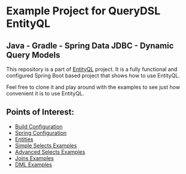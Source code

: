# Example Project for QueryDSL EntityQL

## Java - Gradle - Spring Data JDBC - Dynamic Query Models

This repository is a part of [EntityQL](https://github.com/eXsio/querydsl-entityql) project.
It is a fully functional and configured Spring Boot based project that shows how to use EntityQL.

Feel free to clone it and play around with the examples to see just how convenient it is to use EntityQL. 

## Points of Interest:

- [Build Configuration](https://github.com/eXsio/querydsl-entityql-examples/blob/master/java-gradle-spring-data-jdbc-dynamic/build.gradle)
- [Spring Configuration](https://github.com/eXsio/querydsl-entityql-examples/blob/master/java-gradle-spring-data-jdbc-dynamic/src/main/java/pl/exsio/querydsl/entityql/examples/configuration/EntityQlConfiguration.java)
- [Entities](https://github.com/eXsio/querydsl-entityql-examples/tree/master/java-gradle-spring-data-jdbc-dynamic/src/main/java/pl/exsio/querydsl/entityql/examples/spring_data_jdbc/entity)
- [Simple Selects Examples](https://github.com/eXsio/querydsl-entityql-examples/blob/master/java-gradle-spring-data-jdbc-dynamic/src/main/java/pl/exsio/querydsl/entityql/examples/spring_data_jdbc/example/dynamic/QJDBCSimpleSelectDynamicExample.java)
- [Advanced Selects Examples](https://github.com/eXsio/querydsl-entityql-examples/blob/master/java-gradle-spring-data-jdbc-dynamic/src/main/java/pl/exsio/querydsl/entityql/examples/spring_data_jdbc/example/dynamic/QJDBCAdvSelectDynamicExample.java)
- [Joins Examples](https://github.com/eXsio/querydsl-entityql-examples/blob/master/java-gradle-spring-data-jdbc-dynamic/src/main/java/pl/exsio/querydsl/entityql/examples/spring_data_jdbc/example/dynamic/QJDBCJoinDynamicExample.java)
- [DML Examples](https://github.com/eXsio/querydsl-entityql-examples/blob/master/java-gradle-spring-data-jdbc-dynamic/src/main/java/pl/exsio/querydsl/entityql/examples/spring_data_jdbc/example/dynamic/QJDBCDmlDynamicExample.java)